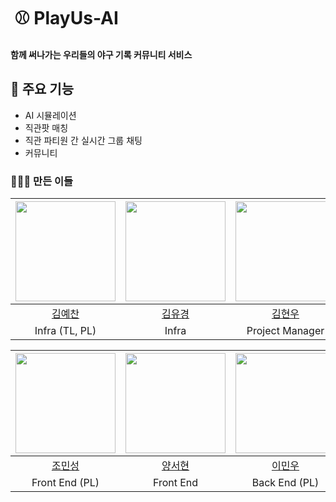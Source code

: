#  ⚾️ PlayUs-AI

<h4>함께 써나가는 우리들의 야구 기록 커뮤니티 서비스</h4>


## 🚀 주요 기능

- AI 시뮬레이션
- 직관팟 매칭
- 직관 파티원 간 실시간 그룹 채팅
- 커뮤니티


### 👨🏻‍💻 만든 이들
| <img width="160px" src="https://avatars.githubusercontent.com/yechan-kim" /> | <img width="160px" src="https://avatars.githubusercontent.com/kim-yukyung" /> | <img width="160px" src="https://avatars.githubusercontent.com/han16935" /> | <img width="160px" src="https://avatars.githubusercontent.com/yoonjiseok" /> |
|:---:|:---:|:---:|:---:|
| [김예찬](https://github.com/yechan-kim) | [김유경](https://github.com/kim-yukyung) | [김현우](https://github.com/han16935) | [윤지석](https://github.com/yoonjiseok) |
| Infra (TL, PL) | Infra | Project Manager | Artificial intelligence |

| <img width="160px" src="https://avatars.githubusercontent.com/zsjon" /> | <img width="160px" src="https://avatars.githubusercontent.com/yangseohyun" /> | <img width="160px" src="https://avatars.githubusercontent.com/Minminminwoo" /> | <img width="160px" src="https://avatars.githubusercontent.com/gachaemin" /> |
|:---:|:---:|:---:|:---:|
| [조민성](https://github.com/zsjon) | [양서현](https://github.com/yangseohyun) | [이민우](https://github.com/Minminminwoo) | [김채민](https://github.com/gachaemin) |
| Front End (PL) | Front End | Back End (PL) | Back End |
